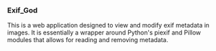 ### Exif\_God

This is a web application designed to view and modify exif metadata in images. It is essentially a wrapper around Python's piexif and Pillow modules that allows for reading and removing metadata.
